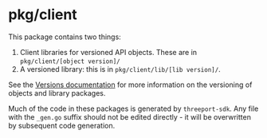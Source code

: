 # pkg/client

This package contains two things:

1. Client libraries for versioned API objects.  These are in `pkg/client/[object
   version]/`
1. A versioned library: this is in `pkg/client/lib/[lib version]/`.

See the [Versions documentation](../../docs/versions.md) for more information
on the versioning of objects and library packages.

Much of the code in these packages is generated by `threeport-sdk`.  Any
file with the `_gen.go` suffix should not be edited directly - it will be
overwritten by subsequent code generation.

